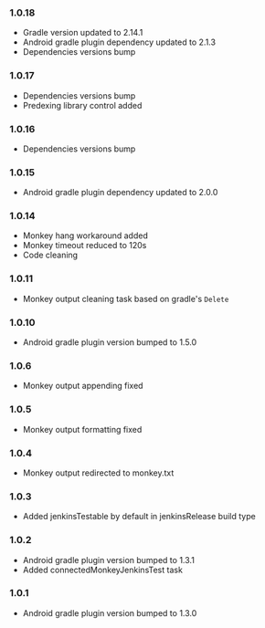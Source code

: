 ### 1.0.18
- Gradle version updated to 2.14.1
- Android gradle plugin dependency updated to 2.1.3
- Dependencies versions bump 

### 1.0.17
- Dependencies versions bump
- Predexing library control added

### 1.0.16
- Dependencies versions bump

### 1.0.15
- Android gradle plugin dependency updated to 2.0.0

### 1.0.14
- Monkey hang workaround added
- Monkey timeout reduced to 120s
- Code cleaning

### 1.0.11
- Monkey output cleaning task based on gradle's `Delete`

### 1.0.10
- Android gradle plugin version bumped to 1.5.0

### 1.0.6
- Monkey output appending fixed

### 1.0.5
- Monkey output formatting fixed

### 1.0.4
- Monkey output redirected to monkey.txt

### 1.0.3
- Added jenkinsTestable by default in jenkinsRelease build type

### 1.0.2
- Android gradle plugin version bumped to 1.3.1
- Added connectedMonkeyJenkinsTest task

### 1.0.1
- Android gradle plugin version bumped to 1.3.0
